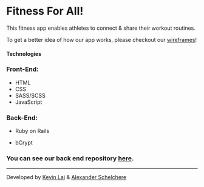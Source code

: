 # Fitness For All!

This fitness app enables athletes to connect & share their workout routines.

To get a better idea of how our app works, please checkout our [wireframes](./wireframes.md)!

#### Technologies

### **Front-End:**

- HTML
- CSS
- SASS/SCSS
- JavaScript

### **Back-End:**

- Ruby on Rails

- bCrypt

### You can see our back end repository **[here](https://github.com/Lexscher/ffa-api)**.

---

Developed by [Kevin Lai](https://github.com/KevinLai76/) & [Alexander Schelchere](https://github.com/Lexscher)
